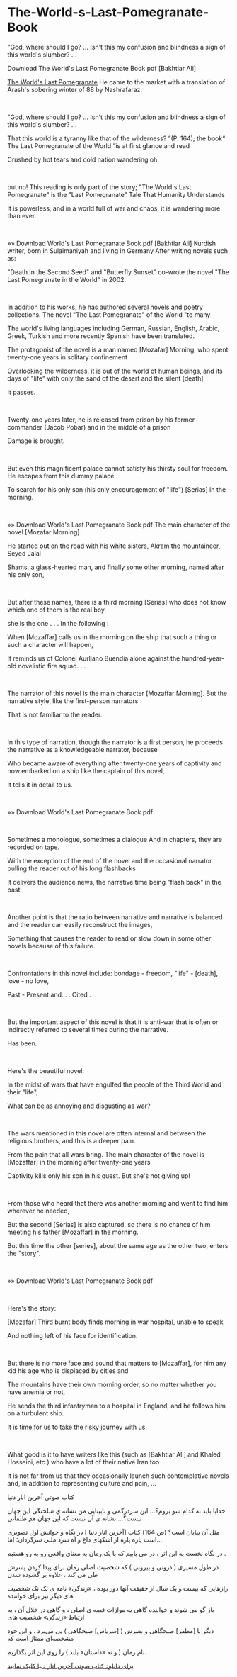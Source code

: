 # The-World-s-Last-Pomegranate-Book
"God, where should I go? ... Isn't this my confusion and blindness a sign of this world's slumber? ...

Download The World's Last Pomegranate Book pdf [Bakhtiar Ali]

[The World's Last Pomegranate](https://mokas.ir/%D8%AF%D8%A7%D9%86%D9%84%D9%88%D8%AF-%DA%A9%D8%AA%D8%A7%D8%A8-%D8%A2%D8%AE%D8%B1%DB%8C%D9%86-%D8%A7%D9%86%D8%A7%D8%B1-%D8%AF%D9%86%DB%8C%D8%A7-%D8%A8%D8%AE%D8%AA%DB%8C%D8%A7%D8%B1-%D8%B9%D9%84%DB%8C/)
He came to the market with a translation of Arash's sobering winter of 88 by Nashrafaraz.

 

"God, where should I go? ... Isn't this my confusion and blindness a sign of this world's slumber? ...

That this world is a tyranny like that of the wilderness? ”(P. 164); the book“ The Last Pomegranate of the World ”is at first glance and read

Crushed by hot tears and cold nation wandering oh

 

but no! This reading is only part of the story; "The World's Last Pomegranate" is the "Last Pomegranate" Tale That Humanity Understands

It is powerless, and in a world full of war and chaos, it is wandering more than ever.

 

»» Download World's Last Pomegranate Book pdf
[Bakhtiar Ali] Kurdish writer, born in Sulaimaniyah and living in Germany
After writing novels such as:

"Death in the Second Seed" and "Butterfly Sunset" co-wrote the novel "The Last Pomegranate in the World" in 2002.

 

In addition to his works, he has authored several novels and poetry collections. The novel "The Last Pomegranate" of the World "to many

The world's living languages ​​including German, Russian, English, Arabic, Greek, Turkish and more recently Spanish have been translated.

The protagonist of the novel is a man named [Mozafar] Morning, who spent twenty-one years in solitary confinement

Overlooking the wilderness, it is out of the world of human beings, and its days of "life" with only the sand of the desert and the silent [death]

It passes.

 

Twenty-one years later, he is released from prison by his former commander (Jacob Pobar) and in the middle of a prison

Damage is brought.

 

But even this magnificent palace cannot satisfy his thirsty soul for freedom. He escapes from this dummy palace

To search for his only son (his only encouragement of "life") [Serias] in the morning.

 

»» Download World's Last Pomegranate Book pdf
The main character of the novel [Mozafar Morning]
 

He started out on the road with his white sisters, Akram the mountaineer, Seyed Jalal

Shams, a glass-hearted man, and finally some other morning, named after his only son,

 

But after these names, there is a third morning [Serias] who does not know which one of them is the real boy.

she is the one . . .
In the following :
 

When [Mozaffar] calls us in the morning on the ship that such a thing or such a character will happen,

It reminds us of Colonel Aurliano Buendia alone against the hundred-year-old novelistic fire squad. . .

 

The narrator of this novel is the main character [Mozaffar Morning]. But the narrative style, like the first-person narrators

That is not familiar to the reader.

 

In this type of narration, though the narrator is a first person, he proceeds the narrative as a knowledgeable narrator, because

Who became aware of everything after twenty-one years of captivity and now embarked on a ship like the captain of this novel,

It tells it in detail to us.

 

»» Download World's Last Pomegranate Book pdf

 

Sometimes a monologue, sometimes a dialogue
And in chapters, they are recorded on tape.

With the exception of the end of the novel and the occasional narrator pulling the reader out of his long flashbacks

It delivers the audience news, the narrative time being "flash back" in the past.

 

Another point is that the ratio between narrative and narrative is balanced and the reader can easily reconstruct the images,

Something that causes the reader to read or slow down in some other novels because of this failure.

 

Confrontations in this novel include: bondage - freedom, "life" - [death], love - no love,

Past - Present and. . . Cited .

 

But the important aspect of this novel is that it is anti-war that is often or indirectly referred to several times during the narrative.

Has been.

 

Here's the beautiful novel:
 

In the midst of wars that have engulfed the people of the Third World and their "life",

What can be as annoying and disgusting as war?

 

The wars mentioned in this novel are often internal and between the religious brothers, and this is a deeper pain.

From the pain that all wars bring. The main character of the novel is [Mozaffar] in the morning after twenty-one years

Captivity kills only his son in his quest. But she's not giving up!

 

From those who heard that there was another morning and went to find him wherever he needed,

But the second [Serias] is also captured, so there is no chance of him meeting his father [Mozaffar] in the morning.

But this time the other [series], about the same age as the other two, enters the "story".

 

»» Download World's Last Pomegranate Book pdf

 

Here's the story:
 

[Mozafar] Third burnt body finds morning in war hospital, unable to speak

And nothing left of his face for identification.

 

But there is no more face and sound that matters to [Mozaffar], for him any kid his age who is displaced by cities and

The mountains have their own morning order, so no matter whether you have anemia or not,

He sends the third infantryman to a hospital in England, and he follows him on a turbulent ship.

It is time for us to take the risky journey with us.

 

What good is it to have writers like this (such as [Bakhtiar Ali] and Khaled Hosseini, etc.) who have a lot of their native Iran too

It is not far from us that they occasionally launch such contemplative novels and, in addition to representing culture and pain, ...


کتاب صوتی آخرین انار دنیا
 
 خدایا باید به کدام سو بروم؟… این سردرگمی و نابینایی من نشانه ي شلختگی این جهان نیست؟… نشانه ی آن نیست که این جهان هم ظلماتی 
 
 مثل آن بیابان است؟  (ص 164)  كتاب [آخرین انار دنیا ] در نگاه و خوانش اول تصویری است پاره پاره از اشکهای داغ و آه سرد ملتی سرگردان؛ اما…
 
 در نگاه نخست به این اثر ، در می یابیم که با یک رمان به معنای واقعی رو به رو هستیم .

در طول مسیری ( درونی و بیرونی ) که شخصیت اصلی رمان برای پیدا کردن پسرش طی می کند ، علاوه بر گشوده شدن

رازهایی که بیست و یک سال از حقیقت آنها دور بوده ، «زندگی» نامه ی تک تک شخصیت های دیگر نیز برای خواننده

باز گو می شوند و خواننده گاهی به موازات قصه ی اصلی ، و گاهی در خلال آن ، به ارتباط «زندگی» شخصیت های

دیگر با [مظفر] صبحگاهی و پسرش ( [سریاس] صبحگاهی ) پی می‌برد ، و این خود مشخصه‌ای ممتاز است که

نام رمان ( و نه «داستان» بلند ) را روی این اثر بگذاریم.

 [برای دانلود کتاب صوتی آخرین انار دنیا کلیک نمایید](https://mokas.ir/%D8%AF%D8%A7%D9%86%D9%84%D9%88%D8%AF-%DA%A9%D8%AA%D8%A7%D8%A8-%D8%A2%D8%AE%D8%B1%DB%8C%D9%86-%D8%A7%D9%86%D8%A7%D8%B1-%D8%AF%D9%86%DB%8C%D8%A7-%D8%A8%D8%AE%D8%AA%DB%8C%D8%A7%D8%B1-%D8%B9%D9%84%DB%8C/)

